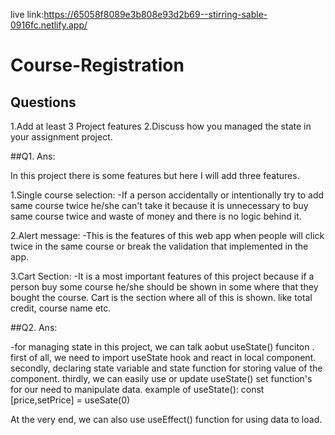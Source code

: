 live link:https://65058f8089e3b808e93d2b69--stirring-sable-0916fc.netlify.app/

# Course-Registration

##  Questions
1.Add at least 3 Project features 
2.Discuss how you managed the state in your assignment project.

##Q1. Ans:

In this project there is some features but here I will add three features.

1.Single course selection:
  -If a person accidentally or intentionally try to add same course twice 
  he/she can't take it because it is unnecessary to buy same course twice
  and waste of money and there is no logic behind it.

2.Alert  message:
  -This is the features of this web app when people will click twice in the
  same course or break the validation that implemented in the app.

3.Cart Section:
  -It is a most important features of this project because if a person buy 
  some course he/she should be shown in some where that they bought the course.
  Cart is the section where all of this is shown. like total credit, course name etc.




##Q2. Ans:

 -for managing state in this project, we can talk aobut useState() funciton .
 first of all, we need to import useState hook and react in local component.
 secondly, declaring state variable and state function for storing value of 
 the component.
 thirdly, we can easily use or update useState() set function's for our need 
 to manipulate data.
 example of useState(): 
    const [price,setPrice] = useSate(0)

 At the very end, we can also use useEffect() function for using data to load.
